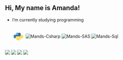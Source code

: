 ## Hi, My name is Amanda!

- I’m currently studying programming

  
  <div style="display: inline_block"><br>
  <img align="center" alt="Mands-Python" height="30" width="40" src="https://raw.githubusercontent.com/devicons/devicon/master/icons/python/python-original.svg">
  <img align="center" alt="Mands-Csharp" height="30" width="40" src="https://github.com/mandsd/mandsd/assets/105010000/4d99f045-0ded-43dc-a894-d0b5f14e76f5">
  <img align="center" alt="Mands-SAS" height="30" width="40" src="https://github.com/mandsd/mandsd/assets/105010000/f768783a-b80d-4f4c-afba-5885cde7e86d">
  <img align="center" alt="Mands-Sql" height="30" width="40" src="https://github.com/mandsd/mandsd/assets/105010000/8d4ad773-9dd8-4647-8cc9-c9b266100e1f">
</div>
  
  ##
  
<div>
  <a href="https://instagram.com/amanda.dahm" target="_blank"><img src="https://img.shields.io/badge/-Instagram-%23E4405F?style=for-the-badge&logo=instagram&logoColor=white" target="_blank"></a>
  <a href = "mailto:amandafd@outlook.com"><img src="https://img.shields.io/badge/Gmail-D14836?style=for-the-badge&logo=gmail&logoColor=white" target="_blank"></a> 
   <a href="https://discordapp.com/users/461348853052997642" target="_blank"><img src="https://img.shields.io/badge/Discord-7289DA?style=for-the-badge&logo=discord&logoColor=white" target="_blank"></a>
    <a href="https://www.linkedin.com/in/amanda-dahm-138105250/" target="_blank"><img src="https://img.shields.io/badge/-LinkedIn-%230077B5?style=for-the-badge&logo=linkedin&logoColor=white" target="_blank"></a>
  
</div>

